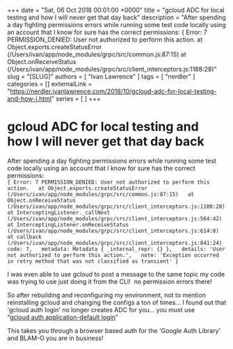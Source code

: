 +++
date = "Sat, 06 Oct 2018 00:01:00 +0000"
title = "gcloud ADC for local testing and how I will never get that day back"
description = "After spending a day fighting permissions errors while running some test code locally using an account that I know for sure has the correct permissions: { Error: 7 PERMISSION_DENIED: User not authorized to perform this action. at Object.exports.createStatusError (/Users/ivan/app/node_modules/grpc/src/common.js:87:15) at Object.onReceiveStatus (/Users/ivan/app/node_modules/grpc/src/client_interceptors.js:1188:28)"
slug = "[SLUG]"
authors = [ "Ivan Lawrence" ]
tags = [ "nerdler" ]
categories = []
externalLink = "https://nerdler.ivanlawrence.com/2018/10/gcloud-adc-for-local-testing-and-how-i.html"
series = [ ]
+++

# gcloud ADC for local testing and how I will never get that day back

After spending a day fighting permissions errors while running some test code locally using an account that I know for sure has the correct permissions:  
`{ Error: 7 PERMISSION_DENIED: User not authorized to perform this action.   at Object.exports.createStatusError (/Users/ivan/app/node_modules/grpc/src/common.js:87:15)   at Object.onReceiveStatus (/Users/ivan/app/node_modules/grpc/src/client_interceptors.js:1188:28)   at InterceptingListener._callNext (/Users/ivan/app/node_modules/grpc/src/client_interceptors.js:564:42)   at InterceptingListener.onReceiveStatus (/Users/ivan/app/node_modules/grpc/src/client_interceptors.js:614:8)   at callback (/Users/ivan/app/node_modules/grpc/src/client_interceptors.js:841:24)   code: 7,   metadata: Metadata { _internal_repr: {} },   details: 'User not authorized to perform this action.',   note: 'Exception occurred in retry method that was not classified as transient' }`  
  
I was even able to use gcloud to post a message to the same topic my code was trying to use just doing it from the CLI!  no permission errors there!  
  
So after rebuilding and reconfiguring my environment, not to mention reinstalling gcloud and changing the configs a ton of times... I found out that 'gcloud auth login' no longer creates ADC for you... you must use  
“[gcloud auth application-default login](https://cloud.google.com/sdk/gcloud/reference/auth/application-default/login)”  
  
This takes you through a browser based auth for the 'Google Auth Library' and BLAM-O you are in business!